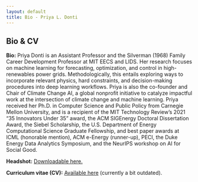 ```yaml
---
layout: default
title: Bio - Priya L. Donti
---
```


## Bio & CV

**Bio:** Priya Donti is an Assistant Professor and the Silverman (1968) Family Career Development Professor at MIT EECS and LIDS. Her research focuses on machine learning for forecasting, optimization, and control in high-renewables power grids. Methodologically, this entails exploring ways to incorporate relevant physics, hard constraints, and decision-making procedures into deep learning workflows. Priya is also the co-founder and Chair of Climate Change AI, a global nonprofit initiative to catalyze impactful work at the intersection of climate change and machine learning. Priya received her Ph.D. in Computer Science and Public Policy from Carnegie Mellon University, and is a recipient of the MIT Technology Review’s 2021 “35 Innovators Under 35” award, the ACM SIGEnergy Doctoral Dissertation Award, the Siebel Scholarship, the U.S. Department of Energy Computational Science Graduate Fellowship, and best paper awards at ICML (honorable mention), ACM e-Energy (runner-up), PECI, the Duke Energy Data Analytics Symposium, and the NeurIPS workshop on AI for Social Good.

**Headshot:** <a href="/img/priyadonti.jpg" download>Downloadable here.</a>

**Curriculum vitae (CV):** <a href="/files/dontiCV.pdf">Available here</a> (currently a bit outdated). 
